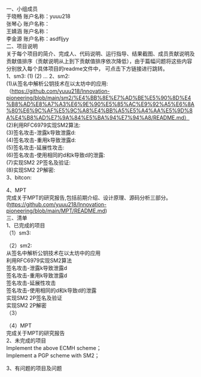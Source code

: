 一、小组成员    
于晓畅  账户名称：yuuu218  
张琴心  账户名称：  
王婧涵  账户名称：  
李金源  账户名称：asdfljyy<br>
二、项目说明  
关于每个项目的简介、完成人、代码说明、运行指导、结果截图、成员贡献说明及贡献值排序（贡献说明从上到下贡献值排序依次降低），由于篇幅问题将这些内容分别放入每个具体项目的readme文件中，
可点击下方链接进行跳转。  
1、sm3:
(1)
(2)
...
2、sm2:  
(1)从签名中解析公钥技术在以太坊中的应用: （https://github.com/yuuu218/Innovation-pioneering/blob/main/sm2/%E4%BB%8E%E7%AD%BE%E5%90%8D%E4%B8%AD%E8%A7%A3%E6%9E%90%E5%85%AC%E9%92%A5%E6%8A%80%E6%9C%AF%E5%9C%A8%E4%BB%A5%E5%A4%AA%E5%9D%8A%E4%B8%AD%E7%9A%84%E5%BA%94%E7%94%A8/README.md）   
(2)利用RFC6979实现SM2算法:   
(3)签名攻击-泄露k导致泄露d:  
(4)签名攻击-重用k导致泄露d:  
(5)签名攻击-延展性攻击:  
(6)签名攻击-使用相同的d和k导致d的泄露:  
(7)实现SM2 2P签名及验证:  
(8)实现SM2 2P解密:  
3、bitcon:  


4、MPT<br>
完成关于MPT的研究报告,包括前期介绍、设计原理、源码分析三部分。<br>
(https://github.com/yuuu218/Innovation-pioneering/blob/main/MPT/README.md)<br>
三、清单  
1、已完成的项目  
（1）sm3:  

（2）sm2:  
从签名中解析公钥技术在以太坊中的应用  
利用RFC6979实现SM2算法  
签名攻击-泄露k导致泄露d  
签名攻击-重用k导致泄露d  
签名攻击-延展性攻击  
签名攻击-使用相同的d和k导致d的泄露  
实现SM2 2P签名及验证  
实现SM2 2P解密  
（3）

（4）MPT<br>
完成关于MPT的研究报告<br>
2、未完成的项目  
Implement the above ECMH scheme；  
Implement a PGP scheme with SM2；  


3、有问题的项目及问题  
